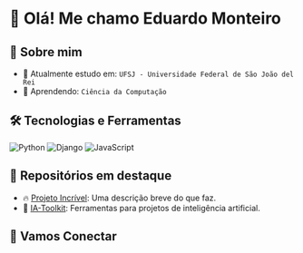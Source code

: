 # 👋 Olá! Me chamo Eduardo Monteiro 


## 🚀 Sobre mim

- 🔭 Atualmente estudo em: `UFSJ - Universidade Federal de São João del Rei` 
- 🌱 Aprendendo: `Ciência da Computação`

## 🛠️ Tecnologias e Ferramentas

![Python](https://img.shields.io/badge/Python-3776AB?style=for-the-badge&logo=python&logoColor=white)
![Django](https://img.shields.io/badge/Django-092E20?style=for-the-badge&logo=django&logoColor=white)
![JavaScript](https://img.shields.io/badge/JavaScript-F7DF1E?style=for-the-badge&logo=javascript&logoColor=black)
<!-- Adicione os que quiser -->


## 📂 Repositórios em destaque

- 🔥 [Projeto Incrível](https://github.com/seunome/projeto-incrivel): Uma descrição breve do que faz.
- 🧠 [IA-Toolkit](https://github.com/seunome/IA-Toolkit): Ferramentas para projetos de inteligência artificial.

## 🤝 Vamos Conectar


